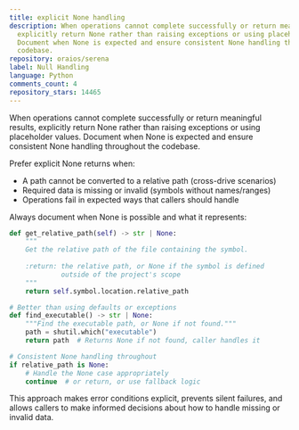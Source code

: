 ```yaml
---
title: explicit None handling
description: When operations cannot complete successfully or return meaningful results,
  explicitly return None rather than raising exceptions or using placeholder values.
  Document when None is expected and ensure consistent None handling throughout the
  codebase.
repository: oraios/serena
label: Null Handling
language: Python
comments_count: 4
repository_stars: 14465
---
```


When operations cannot complete successfully or return meaningful results, explicitly return None rather than raising exceptions or using placeholder values. Document when None is expected and ensure consistent None handling throughout the codebase.

Prefer explicit None returns when:
- A path cannot be converted to a relative path (cross-drive scenarios)
- Required data is missing or invalid (symbols without names/ranges)
- Operations fail in expected ways that callers should handle

Always document when None is possible and what it represents:

```python
def get_relative_path(self) -> str | None:
    """
    Get the relative path of the file containing the symbol.
    
    :return: the relative path, or None if the symbol is defined 
             outside of the project's scope
    """
    return self.symbol.location.relative_path

# Better than using defaults or exceptions
def find_executable() -> str | None:
    """Find the executable path, or None if not found."""
    path = shutil.which("executable")
    return path  # Returns None if not found, caller handles it

# Consistent None handling throughout
if relative_path is None:
    # Handle the None case appropriately
    continue  # or return, or use fallback logic
```

This approach makes error conditions explicit, prevents silent failures, and allows callers to make informed decisions about how to handle missing or invalid data.